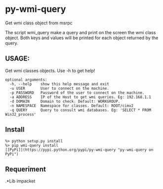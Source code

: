 # py-wmi-query
Get wmi class object from msrpc

The script wmi_query make a query and print on the screen the wmi class object.
Both keys and values will be printed for each object returned by the query.

## USAGE:
Get wmi classes objects. Use -h to get help!

```
optional arguments:
  -h, --help    show this help message and exit
  -u USER       User to connect on the machine.
  -p PASSWORD   Password of the user to connect on the machine.
  -a ADDRESS    IP of the Host to get wmi queries. Eg: 192.168.1.1
  -d DOMAIN     Domain to check. Default: WORKGROUP.
  -n NAMESPACE  Namespace for classes. Default: ROOT/cimv2
  -q QUERY      Query to consult wmi databases. Eg: 'SELECT * FROM Win32_process'
```

## Install
```
%> python setup.py install
%> pip wmi-query install
[[PyPi]](https://pypi.python.org/pypi/py-wmi-query "py-wmi-query on PyPi")
```

## Requeriment
.*Lib impacket
